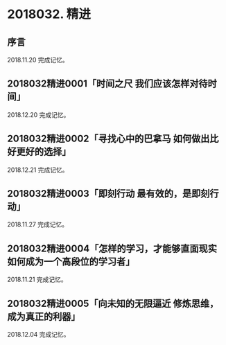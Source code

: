 # 2018032. 精进

## 序言

2018.11.20 完成记忆。

## 2018032精进0001「时间之尺 我们应该怎样对待时间」

2018.12.20 完成记忆。

## 2018032精进0002「寻找心中的巴拿马 如何做出比好更好的选择」

2018.12.21 完成记忆。

## 2018032精进0003「即刻行动 最有效的，是即刻行动」

2018.11.27 完成记忆。

## 2018032精进0004「怎样的学习，才能够直面现实 如何成为一个高段位的学习者」

2018.11.21 完成记忆。

## 2018032精进0005「向未知的无限逼近 修炼思维，成为真正的利器」

2018.12.04 完成记忆。

